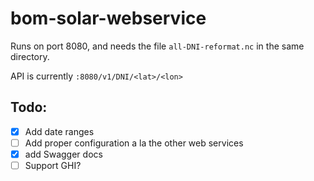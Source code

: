 # bom-solar-webservice
Runs on port 8080, and needs the file `all-DNI-reformat.nc` in the same directory.

API is currently `:8080/v1/DNI/<lat>/<lon>`

## Todo:
- [x] Add date ranges
- [ ] Add proper configuration a la the other web services
- [x] add Swagger docs
- [ ] Support GHI?
